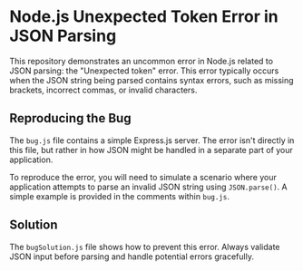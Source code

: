 # Node.js Unexpected Token Error in JSON Parsing

This repository demonstrates an uncommon error in Node.js related to JSON parsing: the "Unexpected token" error. This error typically occurs when the JSON string being parsed contains syntax errors, such as missing brackets, incorrect commas, or invalid characters.

## Reproducing the Bug

The `bug.js` file contains a simple Express.js server.  The error isn't directly in this file, but rather in how JSON might be handled in a separate part of your application.

To reproduce the error, you will need to simulate a scenario where your application attempts to parse an invalid JSON string using `JSON.parse()`.  A simple example is provided in the comments within `bug.js`.

## Solution

The `bugSolution.js` file shows how to prevent this error. Always validate JSON input before parsing and handle potential errors gracefully.